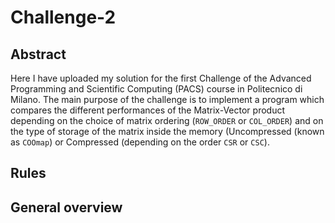 # Challenge-2

## Abstract
Here I have uploaded my solution for the first Challenge of the Advanced Programming and Scientific Computing (PACS) course in Politecnico di Milano.
The main purpose of the challenge is to implement a program which compares the different performances of the Matrix-Vector product depending on the choice of matrix ordering (`ROW_ORDER` or `COL_ORDER`) and on the type of storage of the matrix inside the memory (Uncompressed (known as `COOmap`) or Compressed (depending on the order `CSR` or `CSC`).


## Rules


## General overview

